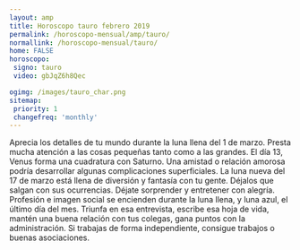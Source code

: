 ```yaml
---
layout: amp
title: Horoscopo tauro febrero 2019 
permalink: /horoscopo-mensual/amp/tauro/
normallink: /horoscopo-mensual/tauro/
home: FALSE
horoscopo:
 signo: tauro
 video: gbJqZ6h8Qec

ogimg: /images/tauro_char.png
sitemap:
 priority: 1
 changefreq: 'monthly'
---
```



Aprecia los detalles de tu mundo durante la luna llena del 1 de marzo. Presta mucha atención a las cosas pequeñas tanto como a las grandes. El día 13, Venus forma una cuadratura con Saturno. Una amistad o relación amorosa podría desarrollar algunas complicaciones superficiales. La luna nueva del 17 de marzo está llena de diversión y fantasía con tu gente. Déjalos que salgan con sus ocurrencias. Déjate sorprender y entretener con alegría. Profesión e imagen social se encienden durante la luna llena, y luna azul, el último día del mes. Triunfa en esa entrevista, escribe esa hoja de vida, mantén una buena relación con tus colegas, gana puntos con la administración. Si trabajas de forma independiente, consigue trabajos o buenas asociaciones.
